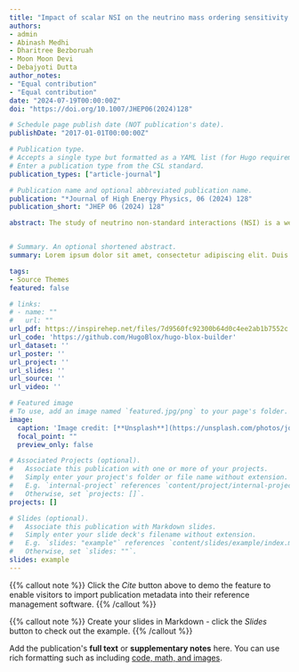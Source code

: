 ```yaml
---
title: "Impact of scalar NSI on the neutrino mass ordering sensitivity at DUNE, HK and KNO"
authors:
- admin
- Abinash Medhi
- Dharitree Bezboruah
- Moon Moon Devi
- Debajyoti Dutta
author_notes:
- "Equal contribution"
- "Equal contribution"
date: "2024-07-19T00:00:00Z"
doi: "https://doi.org/10.1007/JHEP06(2024)128"

# Schedule page publish date (NOT publication's date).
publishDate: "2017-01-01T00:00:00Z"

# Publication type.
# Accepts a single type but formatted as a YAML list (for Hugo requirements).
# Enter a publication type from the CSL standard.
publication_types: ["article-journal"]

# Publication name and optional abbreviated publication name.
publication: "*Journal of High Energy Physics, 06 (2024) 128"
publication_short: "JHEP 06 (2024) 128"

abstract: The study of neutrino non-standard interactions (NSI) is a well-motivated phenomenological scenario to explore new physics beyond the Standard Model. The possible scalar coupling of neutrinos (ν) with matter is one of such new physics scenarios that appears as a sub-dominant effect that can impact the ν-oscillations in matter. The presence of scalar NSI introduces an additional contribution directly to the ν-mass matrix in the interaction Hamiltonian and subsequently to the ν-oscillations. This indicates that scalar NSI may have a significant impact on measurements related to ν-oscillations e.g. leptonic CP phase octant and neutrino mass ordering (MO). The linear scaling of the effects of scalar NSI with matter density also motivates its exploration in long-baseline (LBL) experiments. In this paper, we study the impact of a scalar-mediated NSI on the MO sensitivity of DUNE, HK and HK+KNO, which are upcoming LBL experiments. We study the impact on MO sensitivities at these experiments assuming that scalar NSI parameters are present in nature and is known from other non-LBL experiments. We observe that the presence of diagonal scalar NSI elements can significantly affect the ν-mass ordering sensitivities. We then also combine the data from DUNE with HK and HK+KNO to explore possible synergy among these experiments in a wider parameter space. We also observe a significant enhancement in the MO sensitivities for the combined analysis.


# Summary. An optional shortened abstract.
summary: Lorem ipsum dolor sit amet, consectetur adipiscing elit. Duis posuere tellus ac convallis placerat. Proin tincidunt magna sed ex sollicitudin condimentum.

tags:
- Source Themes
featured: false

# links:
# - name: ""
#   url: ""
url_pdf: https://inspirehep.net/files/7d9560fc92300b64d0c4ee2ab1b7552c
url_code: 'https://github.com/HugoBlox/hugo-blox-builder'
url_dataset: ''
url_poster: ''
url_project: ''
url_slides: ''
url_source: ''
url_video: ''

# Featured image
# To use, add an image named `featured.jpg/png` to your page's folder. 
image:
  caption: 'Image credit: [**Unsplash**](https://unsplash.com/photos/jdD8gXaTZsc)'
  focal_point: ""
  preview_only: false

# Associated Projects (optional).
#   Associate this publication with one or more of your projects.
#   Simply enter your project's folder or file name without extension.
#   E.g. `internal-project` references `content/project/internal-project/index.md`.
#   Otherwise, set `projects: []`.
projects: []

# Slides (optional).
#   Associate this publication with Markdown slides.
#   Simply enter your slide deck's filename without extension.
#   E.g. `slides: "example"` references `content/slides/example/index.md`.
#   Otherwise, set `slides: ""`.
slides: example
---
```


{{% callout note %}}
Click the *Cite* button above to demo the feature to enable visitors to import publication metadata into their reference management software.
{{% /callout %}}

{{% callout note %}}
Create your slides in Markdown - click the *Slides* button to check out the example.
{{% /callout %}}

Add the publication's **full text** or **supplementary notes** here. You can use rich formatting such as including [code, math, and images](https://docs.hugoblox.com/content/writing-markdown-latex/).
